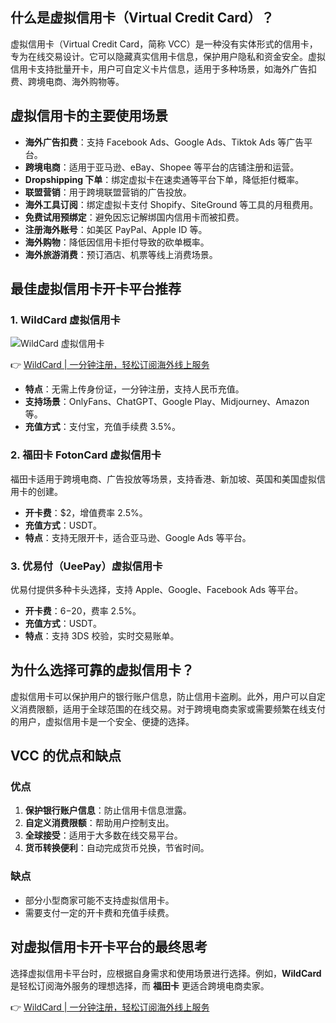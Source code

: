 ## 什么是虚拟信用卡（Virtual Credit Card）？

虚拟信用卡（Virtual Credit Card，简称 VCC）是一种没有实体形式的信用卡，专为在线交易设计。它可以隐藏真实信用卡信息，保护用户隐私和资金安全。虚拟信用卡支持批量开卡，用户可自定义卡片信息，适用于多种场景，如海外广告扣费、跨境电商、海外购物等。

## 虚拟信用卡的主要使用场景

- **海外广告扣费**：支持 Facebook Ads、Google Ads、Tiktok Ads 等广告平台。
- **跨境电商**：适用于亚马逊、eBay、Shopee 等平台的店铺注册和运营。
- **Dropshipping 下单**：绑定虚拟卡在速卖通等平台下单，降低拒付概率。
- **联盟营销**：用于跨境联盟营销的广告投放。
- **海外工具订阅**：绑定虚拟卡支付 Shopify、SiteGround 等工具的月租费用。
- **免费试用预绑定**：避免因忘记解绑国内信用卡而被扣费。
- **注册海外账号**：如美区 PayPal、Apple ID 等。
- **海外购物**：降低因信用卡拒付导致的砍单概率。
- **海外旅游消费**：预订酒店、机票等线上消费场景。

## 最佳虚拟信用卡开卡平台推荐

### 1. WildCard 虚拟信用卡

![WildCard 虚拟信用卡](https://www.bestshuo.com/wp-content/uploads/2022/07/WildCard虚拟信用卡-150x150.jpg)

👉 [WildCard | 一分钟注册，轻松订阅海外线上服务](https://bit.ly/bewildcard)

- **特点**：无需上传身份证，一分钟注册，支持人民币充值。
- **支持场景**：OnlyFans、ChatGPT、Google Play、Midjourney、Amazon 等。
- **充值方式**：支付宝，充值手续费 3.5%。

### 2. 福田卡 FotonCard 虚拟信用卡

福田卡适用于跨境电商、广告投放等场景，支持香港、新加坡、英国和美国虚拟信用卡的创建。

- **开卡费**：$2，增值费率 2.5%。
- **充值方式**：USDT。
- **特点**：支持无限开卡，适合亚马逊、Google Ads 等平台。

### 3. 优易付（UeePay）虚拟信用卡

优易付提供多种卡头选择，支持 Apple、Google、Facebook Ads 等平台。

- **开卡费**：$6-$20，费率 2.5%。
- **充值方式**：USDT。
- **特点**：支持 3DS 校验，实时交易账单。

## 为什么选择可靠的虚拟信用卡？

虚拟信用卡可以保护用户的银行账户信息，防止信用卡盗刷。此外，用户可以自定义消费限额，适用于全球范围的在线交易。对于跨境电商卖家或需要频繁在线支付的用户，虚拟信用卡是一个安全、便捷的选择。

## VCC 的优点和缺点

### 优点
1. **保护银行账户信息**：防止信用卡信息泄露。
2. **自定义消费限额**：帮助用户控制支出。
3. **全球接受**：适用于大多数在线交易平台。
4. **货币转换便利**：自动完成货币兑换，节省时间。

### 缺点
- 部分小型商家可能不支持虚拟信用卡。
- 需要支付一定的开卡费和充值手续费。

## 对虚拟信用卡开卡平台的最终思考

选择虚拟信用卡平台时，应根据自身需求和使用场景进行选择。例如，**WildCard** 是轻松订阅海外服务的理想选择，而 **福田卡** 更适合跨境电商卖家。

👉 [WildCard | 一分钟注册，轻松订阅海外线上服务](https://bit.ly/bewildcard)